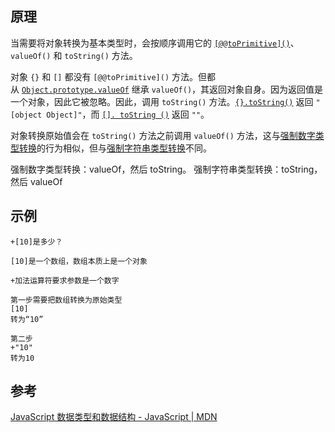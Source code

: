 ## 原理
当需要将对象转换为基本类型时，会按顺序调用它的 [` [@@toPrimitive]() `]( https://developer.mozilla.org/zh-CN/docs/Web/JavaScript/Reference/Global_Objects/Symbol/toPrimitive )、`valueOf()` 和 `toString()` 方法。

对象 `{}` 和 `[]` 都没有 `[@@toPrimitive]()` 方法。但都从 [`Object.prototype.valueOf`](https://developer.mozilla.org/zh-CN/docs/Web/JavaScript/Reference/Global_Objects/Object/valueOf) 继承 `valueOf()`，其返回对象自身。因为返回值是一个对象，因此它被忽略。因此，调用 `toString()` 方法。[`{}.toString()`](https://developer.mozilla.org/zh-CN/docs/Web/JavaScript/Reference/Global_Objects/Object/toString) 返回 `"[object Object]"`，而 [`[]. toString ()`]( https://developer.mozilla.org/zh-CN/docs/Web/JavaScript/Reference/Global_Objects/Array/toString ) 返回 `""`。

对象转换原始值会在 `toString()` 方法之前调用 `valueOf()` 方法，这与[强制数字类型转换](https://developer.mozilla.org/zh-CN/docs/Web/JavaScript/Reference/Global_Objects/Number#number_%E5%BC%BA%E5%88%B6%E8%BD%AC%E6%8D%A2)的行为相似，但与[强制字符串类型转换](https://developer.mozilla.org/zh-CN/docs/Web/JavaScript/Reference/Global_Objects/String#%E5%AD%97%E7%AC%A6%E4%B8%B2%E5%BC%BA%E5%88%B6%E8%BD%AC%E6%8D%A2)不同。

强制数字类型转换：valueOf，然后 toString。
强制字符串类型转换：toString，然后 valueOf
## 示例
```
+[10]是多少？

[10]是一个数组，数组本质上是一个对象

+加法运算符要求参数是一个数字

第一步需要把数组转换为原始类型
[10]
转为“10”

第二步
+"10"
转为10
```

## 参考
[JavaScript 数据类型和数据结构 - JavaScript | MDN](https://developer.mozilla.org/zh-CN/docs/Web/JavaScript/Data_structures#%E5%BC%BA%E5%88%B6%E5%8E%9F%E5%A7%8B%E5%80%BC%E8%BD%AC%E6%8D%A2)